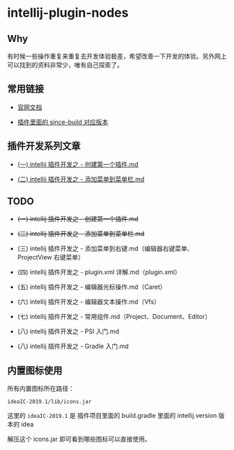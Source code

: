 # intellij-plugin-nodes

## Why

有时候一些操作重复来重复去开发体验极差，希望改善一下开发的体验。另外网上可以找到的资料非常少，唯有自己探索了。


## 常用链接

* [官网文档](https://www.jetbrains.org/intellij/sdk/docs/intro/welcome.html)

* [插件里面的 since-build 对应版本](https://www.jetbrains.org/intellij/sdk/docs/basics/getting_started/build_number_ranges.html)


## 插件开发系列文章

* [(一) intellij 插件开发之 - 创建第一个插件.md](https://github.com/eleven26/intellij-plugin-notes/blob/master/(%E4%B8%80)%20%20intellij%20%E6%8F%92%E4%BB%B6%E5%BC%80%E5%8F%91%E4%B9%8B%20-%20%E5%88%9B%E5%BB%BA%E7%AC%AC%E4%B8%80%E4%B8%AA%E6%8F%92%E4%BB%B6.md)

* [(二) intellij 插件开发之 - 添加菜单到菜单栏.md](https://github.com/eleven26/intellij-plugin-notes/blob/master/(%E4%BA%8C)%20%20intellij%20%E6%8F%92%E4%BB%B6%E5%BC%80%E5%8F%91%E4%B9%8B%20-%20%E6%B7%BB%E5%8A%A0%E8%8F%9C%E5%8D%95%E5%88%B0%E8%8F%9C%E5%8D%95%E6%A0%8F.md)


## TODO

* ~~(一) intellij 插件开发之 - 创建第一个插件.md~~

* ~~(二) intellij 插件开发之 - 添加菜单到菜单栏.md~~

* (三) intellij 插件开发之 - 添加菜单到右键.md（编辑器右键菜单、ProjectView 右键菜单）

* (四) intellij 插件开发之 - plugin.xml 详解.md（plugin.xml）

* (五) intellij 插件开发之 - 编辑器光标操作.md（Caret）

* (六) intellij 插件开发之 - 编辑器文本操作.md（Vfs）

* (七) intellij 插件开发之 - 常用组件.md（Project、Document、Editor）

* (八) intellij 插件开发之 - PSI 入门.md

* (八) intellij 插件开发之 - Gradle 入门.md


## 内置图标使用

所有内置图标所在路径：

```
ideaIC-2019.1/lib/icons.jar
```

这里的 `ideaIC-2019.1` 是 插件项目里面的 build.gradle 里面的 intellij.version 版本的 idea

解压这个 icons.jar 即可看到哪些图标可以直接使用。
